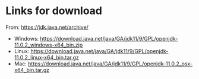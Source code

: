 # Links for download

From: https://jdk.java.net/archive/
- Windows: https://download.java.net/java/GA/jdk11/9/GPL/openjdk-11.0.2_windows-x64_bin.zip
- Linux: https://download.java.net/java/GA/jdk11/9/GPL/openjdk-11.0.2_linux-x64_bin.tar.gz
- Mac: https://download.java.net/java/GA/jdk11/9/GPL/openjdk-11.0.2_osx-x64_bin.tar.gz
